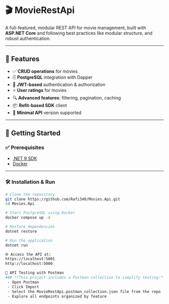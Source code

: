 # 🎬 MovieRestApi

A full-featured, modular REST API for movie management, built with **ASP.NET Core** and following best practices like modular structure, and robust authentication.

---
## 🔧 Features

- ✅ **CRUD operations** for movies  
- 🗄️ **PostgreSQL** integration with Dapper  
- 🔐 **JWT-based** authentication & authorization  
- ⭐ **User ratings** for movies  
- 🔍 **Advanced features**: filtering, pagination, caching  
- 📦 **Refit-based SDK** client  
- 🔻 **Minimal API** version supported  

---

## 🚀 Getting Started

### ✅ Prerequisites

- [.NET 9 SDK](https://dotnet.microsoft.com/)
- [Docker](https://www.docker.com/)

---

### 🛠️ Installation & Run

```bash
# Clone the repository
git clone https://github.com/Rafi340/Movies.Api.git
cd Movies.Api

# Start PostgreSQL using Docker
docker compose up -d

# Restore dependencies
dotnet restore

# Run the application
dotnet run

🌐 Access the API at:
https://localhost:5001
http://localhost:5000

🧪 API Testing with Postman
### **This project includes a Postman collection to simplify testing:**
 - Open Postman
 - Click Import
 - Select the MovieRestApi.postman_collection.json file from the repo
 - Explore all endpoints organized by feature
